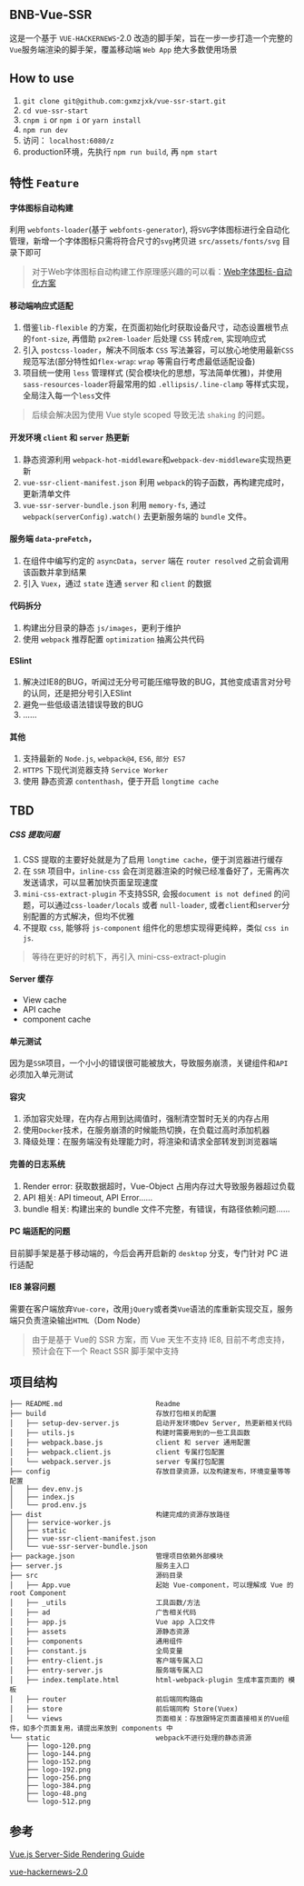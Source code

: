 ## BNB-Vue-SSR
这是一个基于 `VUE-HACKERNEWS`-2.0 改造的脚手架，旨在一步一步打造一个完整的 `Vue`服务端渲染的脚手架，覆盖移动端 `Web App` 绝大多数使用场景

## How to use
1. `git clone git@github.com:gxmzjxk/vue-ssr-start.git`
2. `cd vue-ssr-start`
3. `cnpm i` or `npm i` or `yarn install`
4. `npm run dev`
5. 访问： `localhost:6080/z`
6. production环境，先执行 `npm run build`, 再 `npm start`

## 特性 `Feature`
#### 字体图标自动构建
利用 `webfonts-loader`(基于 `webfonts-generator`), 将`SVG`字体图标进行全自动化管理，新增一个字体图标只需将符合尺寸的`svg`拷贝进 `src/assets/fonts/svg` 目录下即可
> 对于Web字体图标自动构建工作原理感兴趣的可以看：[Web字体图标-自动化方案](https://juejin.im/post/5c398a81e51d4551e13b88f3)
#### 移动端响应式适配
1. 借鉴`lib-flexible` 的方案，在页面初始化时获取设备尺寸，动态设置根节点的`font-size`, 再借助 `px2rem-loader` 后处理 `CSS` 转成`rem`, 实现响应式
2. 引入 `postcss-loader`，解决不同版本 `CSS` 写法兼容，可以放心地使用最新`CSS`规范写法(部分特性如`flex-wrap`: `wrap` 等需自行考虑最低适配设备)
3. 项目统一使用 `less` 管理样式 (契合模块化的思想，写法简单优雅)，并使用`sass-resources-loader`将最常用的如 `.ellipsis/.line-clamp` 等样式实现，全局注入每一个`less`文件
> 后续会解决因为使用 Vue style scoped 导致无法 `shaking` 的问题。

#### 开发环境 `client` 和 `server` 热更新
1. 静态资源利用 `webpack-hot-middleware`和`webpack-dev-middleware`实现热更新
2. `vue-ssr-client-manifest.json` 利用 `webpack`的钩子函数，再构建完成时，更新清单文件
3. `vue-ssr-server-bundle.json` 利用 `memory-fs`, 通过 `webpack(serverConfig).watch()` 去更新服务端的 `bundle` 文件。

#### 服务端 `data-preFetch`，
1. 在组件中编写约定的 `asyncData`，`server` 端在 `router resolved` 之前会调用该函数并拿到结果
2. 引入 `Vuex`，通过 `state` 连通 `server` 和 `client` 的数据

#### 代码拆分
1. 构建出分目录的静态 `js/images`，更利于维护
2. 使用 `webpack` 推荐配置 `optimization` 抽离公共代码

#### ESlint
1. 解决过IE8的BUG，听闻过无分号可能压缩导致的BUG，其他变成语言对分号的认同，还是把分号引入ESlint
2. 避免一些低级语法错误导致的BUG
3. ……

#### 其他
1. 支持最新的 `Node.js`, `webpack@4`, `ES6`, `部分 ES7`
2. `HTTPS` 下现代浏览器支持 `Service Worker`
3. 使用 静态资源 `contenthash`，便于开启 `longtime cache`

## TBD
##### CSS 提取问题
1. CSS 提取的主要好处就是为了启用 `longtime cache`，便于浏览器进行缓存
2. 在 `SSR` 项目中，`inline-css` 会在浏览器渲染的时候已经准备好了，无需再次发送请求，可以显著加快页面呈现速度
3. `mini-css-extract-plugin` 不支持SSR, 会报`document is not defined` 的问题，可以通过`css-loader/locals` 或者 `null-loader`, 或者`client`和`server`分别配置的方式解决，但均不优雅
4. 不提取 `css`, 能够将 `js-component` 组件化的思想实现得更纯粹，类似 `css in js`.
> 等待在更好的时机下，再引入 mini-css-extract-plugin

#### Server 缓存
- View cache
- API cache
- component cache

#### 单元测试
因为是`SSR`项目，一个小小的错误很可能被放大，导致服务崩溃，关键组件和`API`必须加入单元测试

#### 容灾
1. 添加容灾处理，在内存占用到达阈值时，强制清空暂时无关的内存占用
2. 使用`Docker`技术，在服务崩溃的时候能热切换，在负载过高时添加机器
3. 降级处理：在服务端没有处理能力时，将渲染和请求全部转发到浏览器端

#### 完善的日志系统
1. Render error: 获取数据超时，Vue-Object 占用内存过大导致服务器超过负载
2. API 相关: API timeout, API Error……
3. bundle 相关: 构建出来的 bundle 文件不完整，有错误，有路径依赖问题……

#### PC 端适配的问题
目前脚手架是基于移动端的，今后会再开启新的 `desktop` 分支，专门针对 PC 进行适配

#### IE8 兼容问题
需要在客户端放弃`Vue-core`，改用`jQuery`或者类`Vue`语法的库重新实现交互，服务端只负责渲染输出`HTML`（Dom Node）
> 由于是基于 Vue的 SSR 方案，而 Vue 天生不支持 IE8, 目前不考虑支持，预计会在下一个 React SSR 脚手架中支持


## 项目结构
```
├── README.md                       Readme
├── build                           存放打包相关的配置
│   ├── setup-dev-server.js         启动开发环境Dev Server, 热更新相关代码
│   ├── utils.js                    构建时需要用到的一些工具函数
│   ├── webpack.base.js             client 和 server 通用配置
│   ├── webpack.client.js           client 专属打包配置
│   └── webpack.server.js           server 专属打包配置
├── config                          存放目录资源，以及构建发布，环境变量等等配置
│   ├── dev.env.js
│   ├── index.js
│   └── prod.env.js
├── dist                            构建完成的资源存放路径
│   ├── service-worker.js
│   ├── static
│   ├── vue-ssr-client-manifest.json
│   └── vue-ssr-server-bundle.json
├── package.json                    管理项目依赖外部模块
├── server.js                       服务主入口
├── src                             源码目录
│   ├── App.vue                     起始 Vue-component，可以理解成 Vue 的 root Component
│   ├── _utils                      工具函数/方法
│   ├── ad                          广告相关代码
│   ├── app.js                      Vue app 入口文件
│   ├── assets                      源静态资源
│   ├── components                  通用组件
│   ├── constant.js                 全局变量
│   ├── entry-client.js             客户端专属入口
│   ├── entry-server.js             服务端专属入口
│   ├── index.template.html         html-webpack-plugin 生成丰富页面的 模板
│   ├── router                      前后端同构路由
│   ├── store                       前后端同构 Store(Vuex)
│   └── views                       页面相关：存放跟特定页面直接相关的Vue组件，如多个页面复用，请提出来放到 components 中
└── static                          webpack不进行处理的静态资源
    ├── logo-120.png
    ├── logo-144.png
    ├── logo-152.png
    ├── logo-192.png
    ├── logo-256.png
    ├── logo-384.png
    ├── logo-48.png
    └── logo-512.png
```

## 参考
[Vue.js Server-Side Rendering Guide](https://ssr.vuejs.org/)

[vue-hackernews-2.0](https://github.com/vuejs/vue-hackernews-2.0/)
